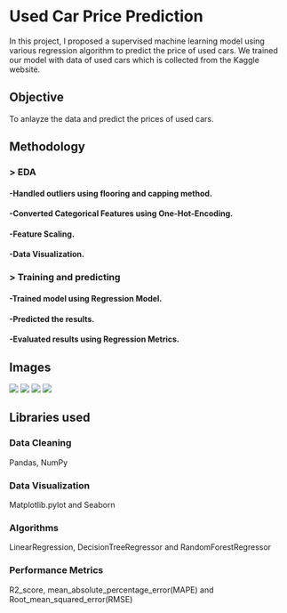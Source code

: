 
# Used Car Price Prediction
In this project, I proposed a supervised machine
learning model using various regression algorithm to predict the price of used cars.
We trained our model with data of used cars which is collected from the Kaggle website.

## Objective
To anlayze the data and predict the prices of used cars.

## Methodology
### > EDA
#### -Handled outliers using flooring and capping method.
#### -Converted Categorical Features using One-Hot-Encoding.
#### -Feature Scaling.
#### -Data Visualization.
### > Training and predicting
#### -Trained model using Regression Model.
#### -Predicted the results.
#### -Evaluated results using Regression Metrics.

## Images
<img src ="https://user-images.githubusercontent.com/95271399/155945728-4ce591a6-957b-4b41-a06f-e8bcc9a37093.PNG">
<img src ="https://user-images.githubusercontent.com/95271399/155945853-e7423545-95a1-4228-a61d-527c7c91b188.PNG">
<img src ="https://user-images.githubusercontent.com/95271399/155945903-b16af80c-a4b3-476e-8ec7-58673bbd9ae7.PNG">
<img src ="https://user-images.githubusercontent.com/95271399/155945955-8f77fd6f-baa9-4eb1-8454-9d34011f232a.PNG">

## Libraries used

### Data Cleaning
Pandas, NumPy

### Data Visualization
Matplotlib.pylot and Seaborn

### Algorithms
LinearRegression, DecisionTreeRegressor and RandomForestRegressor

### Performance Metrics
R2_score, mean_absolute_percentage_error(MAPE) and Root_mean_squared_error(RMSE)
